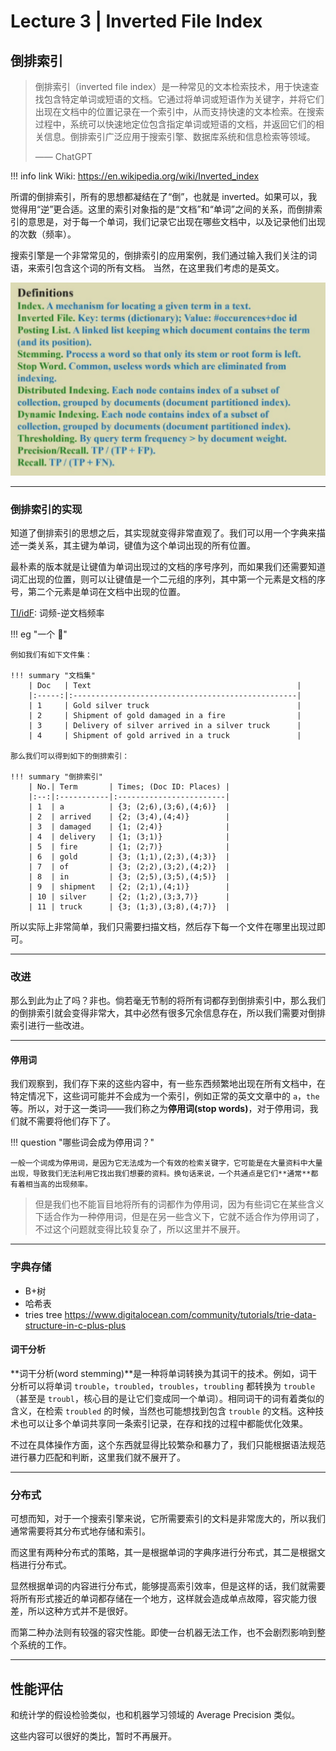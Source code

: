 # Lecture 3 | Inverted File Index

## 倒排索引

> 倒排索引（inverted file index）是一种常见的文本检索技术，用于快速查找包含特定单词或短语的文档。它通过将单词或短语作为关键字，并将它们出现在文档中的位置记录在一个索引中，从而支持快速的文本检索。在搜索过程中，系统可以快速地定位包含指定单词或短语的文档，并返回它们的相关信息。倒排索引广泛应用于搜索引擎、数据库系统和信息检索等领域。
>  
> —— ChatGPT

!!! info link
    Wiki: https://en.wikipedia.org/wiki/Inverted_index

所谓的倒排索引，所有的思想都凝结在了“倒”，也就是 inverted。如果可以，我觉得用“逆”更合适。这里的索引对象指的是“文档”和“单词”之间的关系，而倒排索引的意思是，对于每一个单词，我们记录它出现在哪些文档中，以及记录他们出现的次数（频率）。

搜索引擎是一个非常常见的，倒排索引的应用案例，我们通过输入我们关注的词语，来索引包含这个词的所有文档。 当然，在这里我们考虑的是英文。

![20240311113354.png](graph/20240311113354.png)

---

### 倒排索引的实现

知道了倒排索引的思想之后，其实现就变得非常直观了。我们可以用一个字典来描述一类关系，其主键为单词，键值为这个单词出现的所有位置。

最朴素的版本就是让键值为单词出现过的文档的序号序列，而如果我们还需要知道词汇出现的位置，则可以让键值是一个二元组的序列，其中第一个元素是文档的序号，第二个元素是单词在文档中出现的位置。

[TI/idF](https://zh.wikipedia.org/wiki/Tf-idf): 词频-逆文档频率

!!! eg "一个 🌰"
    
    例如我们有如下文件集：

    !!! summary "文档集"
        | Doc   | Text                                              |
        |:-----:|:--------------------------------------------------|
        | 1     | Gold silver truck                                 |
        | 2     | Shipment of gold damaged in a fire                |
        | 3     | Delivery of silver arrived in a silver truck      |
        | 4     | Shipment of gold arrived in a truck               |

    那么我们可以得到如下的倒排索引：

    !!! summary "倒排索引"
        | No.| Term       | Times; (Doc ID: Places) |
        |:--:|:-----------|:------------------------|
        | 1  | a          | {3; (2;6),(3;6),(4;6)}  |
        | 2  | arrived    | {2; (3;4),(4;4)}        |
        | 3  | damaged    | {1; (2;4)}              |
        | 4  | delivery   | {1; (3;1)}              |
        | 5  | fire       | {1; (2;7)}              |
        | 6  | gold       | {3; (1;1),(2;3),(4;3)}  |
        | 7  | of         | {3; (2;2),(3;2),(4;2)}  |
        | 8  | in         | {3; (2;5),(3;5),(4;5)}  |
        | 9  | shipment   | {2; (2;1),(4;1)}        |
        | 10 | silver     | {2; (1;2),(3;3,7)}      |
        | 11 | truck      | {3; (1;3),(3;8),(4;7)}  |

所以实际上非常简单，我们只需要扫描文档，然后存下每一个文件在哪里出现过即可。

---

### 改进

那么到此为止了吗？非也。倘若毫无节制的将所有词都存到倒排索引中，那么我们的倒排索引就会变得非常大，其中必然有很多冗余信息存在，所以我们需要对倒排索引进行一些改进。

---

#### 停用词

我们观察到，我们存下来的这些内容中，有一些东西频繁地出现在所有文档中，在特定情况下，这些词可能并不会成为一个索引，例如正常的英文文章中的 `a`，`the` 等。所以，对于这一类词——我们称之为**停用词(stop words)**，对于停用词，我们就不需要将他们存下了。

!!! question "哪些词会成为停用词？"

    一般一个词成为停用词，是因为它无法成为一个有效的检索关键字，它可能是在大量资料中大量出现，导致我们无法利用它找出我们想要的资料。换句话来说，一个共通点是它们**通常**都有着相当高的出现频率。

> 但是我们也不能盲目地将所有的词都作为停用词，因为有些词它在某些含义下适合作为一种停用词，但是在另一些含义下，它就不适合作为停用词了，不过这个问题就变得比较复杂了，所以这里并不展开。

---

### 字典存储
- B+树
- 哈希表
- tries tree https://www.digitalocean.com/community/tutorials/trie-data-structure-in-c-plus-plus

#### 词干分析

**词干分析(word stemming)**是一种将单词转换为其词干的技术。例如，词干分析可以将单词 `trouble`，`troubled`，`troubles`，`troubling` 都转换为 `trouble`（甚至是 `troubl`，核心目的是让它们变成同一个单词）。相同词干的词有着类似的含义，在检索 `troubled` 的时候，当然也可能想找到包含 `trouble` 的文档。这种技术也可以让多个单词共享同一条索引记录，在存和找的过程中都能优化效果。

不过在具体操作方面，这个东西就显得比较繁杂和暴力了，我们只能根据语法规范进行暴力匹配和判断，这里我们就不展开了。

---

### 分布式

可想而知，对于一个搜索引擎来说，它所需要索引的文料是非常庞大的，所以我们通常需要将其分布式地存储和索引。

而这里有两种分布式的策略，其一是根据单词的字典序进行分布式，其二是根据文档进行分布式。

显然根据单词的内容进行分布式，能够提高索引效率，但是这样的话，我们就需要将所有形式接近的单词都存储在一个地方，这样就会造成单点故障，容灾能力很差，所以这种方式并不是很好。

而第二种办法则有较强的容灾性能。即使一台机器无法工作，也不会剧烈影响到整个系统的工作。

---

## 性能评估

和统计学的假设检验类似，也和机器学习领域的 Average Precision 类似。

这些内容可以很好的类比，暂时不再展开。
